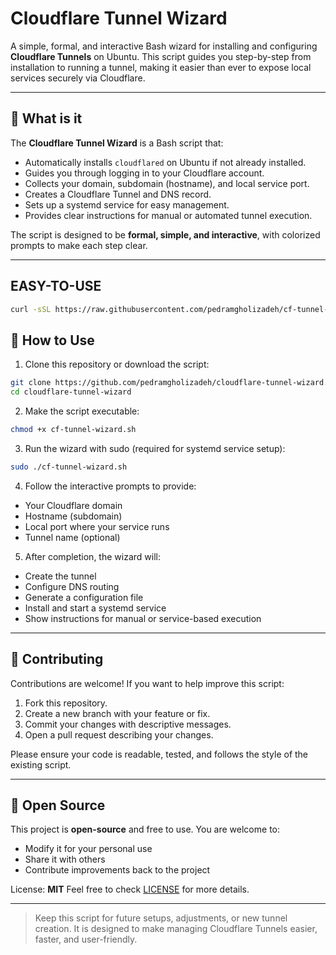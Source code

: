 # Cloudflare Tunnel Wizard

A simple, formal, and interactive Bash wizard for installing and configuring **Cloudflare Tunnels** on Ubuntu. This script guides you step-by-step from installation to running a tunnel, making it easier than ever to expose local services securely via Cloudflare.

---

## 🔹 What is it

The **Cloudflare Tunnel Wizard** is a Bash script that:

* Automatically installs `cloudflared` on Ubuntu if not already installed.
* Guides you through logging in to your Cloudflare account.
* Collects your domain, subdomain (hostname), and local service port.
* Creates a Cloudflare Tunnel and DNS record.
* Sets up a systemd service for easy management.
* Provides clear instructions for manual or automated tunnel execution.

The script is designed to be **formal, simple, and interactive**, with colorized prompts to make each step clear.

---
## EASY-TO-USE

```bash
curl -sSL https://raw.githubusercontent.com/pedramgholizadeh/cf-tunnel-wizard-script/refs/heads/master/cf-tunnel-wizard.sh | sudo bash
```

## 🔹 How to Use

1. Clone this repository or download the script:

```bash
git clone https://github.com/pedramgholizadeh/cloudflare-tunnel-wizard.git
cd cloudflare-tunnel-wizard
```

2. Make the script executable:

```bash
chmod +x cf-tunnel-wizard.sh
```

3. Run the wizard with sudo (required for systemd service setup):

```bash
sudo ./cf-tunnel-wizard.sh
```

4. Follow the interactive prompts to provide:

* Your Cloudflare domain
* Hostname (subdomain)
* Local port where your service runs
* Tunnel name (optional)

5. After completion, the wizard will:

* Create the tunnel
* Configure DNS routing
* Generate a configuration file
* Install and start a systemd service
* Show instructions for manual or service-based execution

---

## 🔹 Contributing

Contributions are welcome! If you want to help improve this script:

1. Fork this repository.
2. Create a new branch with your feature or fix.
3. Commit your changes with descriptive messages.
4. Open a pull request describing your changes.

Please ensure your code is readable, tested, and follows the style of the existing script.

---

## 🔹 Open Source

This project is **open-source** and free to use. You are welcome to:

* Modify it for your personal use
* Share it with others
* Contribute improvements back to the project

License: **MIT**
Feel free to check [LICENSE](LICENSE) for more details.

---

> Keep this script for future setups, adjustments, or new tunnel creation. It is designed to make managing Cloudflare Tunnels easier, faster, and user-friendly.
